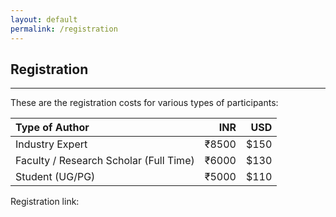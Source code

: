 ```yaml
---
layout: default
permalink: /registration
---
```

## Registration
---

These are the registration costs for various types of participants:

| Type of Author               |   INR |  USD |
| :--------------------------- | ----: | ---: |
| Industry Expert              | ₹8500 | $150 |
| Faculty / Research Scholar (Full Time)                      | ₹6000 | $130 |
| Student (UG/PG)              | ₹5000 | $110 |

Registration link: 
